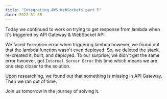 ```yaml
---
title: "Integrating AWS WebSockets part 5"
date: 2022-01-05
---
```


Today we continued to work on trying to get response from lambda when it's triggered by API Gateway & WebSocket API. 

We faced `Forbidden` error when triggering lambda however, we found out that the lambda function wasn't even deployed. So, we deleted the stack, re-created it, built, and deployed. To our surprise, we didn't get the same error hwoever, got `Internal Server Error` this time which means we are one step closer to the solution. 

Upon researching, we found out that something is missing in API Gateway. Then we ran out of time.

Join us tomorrow in the journey of solving it.